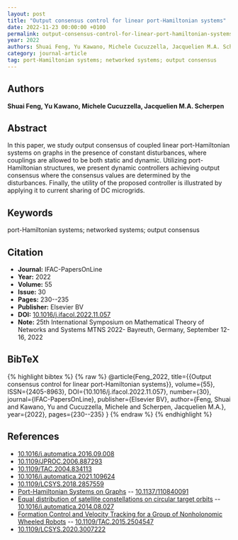 ```yaml
---
layout: post
title: "Output consensus control for linear port-Hamiltonian systems"
date: 2022-11-23 00:00:00 +0100
permalink: output-consensus-control-for-linear-port-hamiltonian-systems
year: 2022
authors: Shuai Feng, Yu Kawano, Michele Cucuzzella, Jacquelien M.A. Scherpen
category: journal-article
tag: port-Hamiltonian systems; networked systems; output consensus
---
```

 
## Authors
**Shuai Feng, Yu Kawano, Michele Cucuzzella, Jacquelien M.A. Scherpen**
 
## Abstract
In this paper, we study output consensus of coupled linear port-Hamiltonian systems on graphs in the presence of constant disturbances, where couplings are allowed to be both static and dynamic. Utilizing port-Hamiltonian structures, we present dynamic controllers achieving output consensus where the consensus values are determined by the disturbances. Finally, the utility of the proposed controller is illustrated by applying it to current sharing of DC microgrids.
 
## Keywords
port-Hamiltonian systems; networked systems; output consensus
 
## Citation
- **Journal:** IFAC-PapersOnLine
- **Year:** 2022
- **Volume:** 55
- **Issue:** 30
- **Pages:** 230--235
- **Publisher:** Elsevier BV
- **DOI:** [10.1016/j.ifacol.2022.11.057](https://doi.org/10.1016/j.ifacol.2022.11.057)
- **Note:** 25th International Symposium on Mathematical Theory of Networks and Systems MTNS 2022- Bayreuth, Germany, September 12-16, 2022
 
## BibTeX
{% highlight bibtex %}
{% raw %}
@article{Feng_2022,
  title={{Output consensus control for linear port-Hamiltonian systems}},
  volume={55},
  ISSN={2405-8963},
  DOI={10.1016/j.ifacol.2022.11.057},
  number={30},
  journal={IFAC-PapersOnLine},
  publisher={Elsevier BV},
  author={Feng, Shuai and Kawano, Yu and Cucuzzella, Michele and Scherpen, Jacquelien M.A.},
  year={2022},
  pages={230--235}
}
{% endraw %}
{% endhighlight %}
 
## References
- [10.1016/j.automatica.2016.09.008](https://doi.org/10.1016/j.automatica.2016.09.008)
- [10.1109/JPROC.2006.887293](https://doi.org/10.1109/JPROC.2006.887293)
- [10.1109/TAC.2004.834113](https://doi.org/10.1109/TAC.2004.834113)
- [10.1016/j.automatica.2021.109624](https://doi.org/10.1016/j.automatica.2021.109624)
- [10.1109/LCSYS.2018.2857559](https://doi.org/10.1109/LCSYS.2018.2857559)
- [Port-Hamiltonian Systems on Graphs](port-hamiltonian-systems-on-graphs) -- [10.1137/110840091](https://doi.org/10.1137/110840091)
- [Equal distribution of satellite constellations on circular target orbits](equal-distribution-of-satellite-constellations-on-circular-target-orbits) -- [10.1016/j.automatica.2014.08.027](https://doi.org/10.1016/j.automatica.2014.08.027)
- [Formation Control and Velocity Tracking for a Group of Nonholonomic Wheeled Robots](formation-control-and-velocity-tracking-for-a-group-of-nonholonomic-wheeled-robots) -- [10.1109/TAC.2015.2504547](https://doi.org/10.1109/TAC.2015.2504547)
- [10.1109/LCSYS.2020.3007222](https://doi.org/10.1109/LCSYS.2020.3007222)

